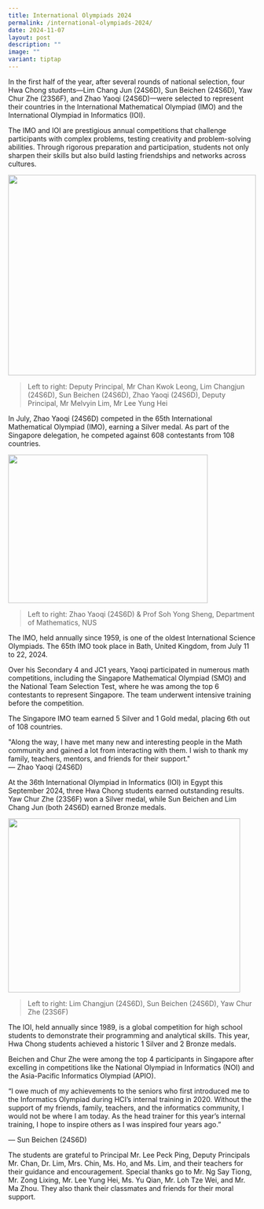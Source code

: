 ```yaml
---
title: International Olympiads 2024
permalink: /international-olympiads-2024/
date: 2024-11-07
layout: post
description: ""
image: ""
variant: tiptap
---
```

<p>In the first half of the year, after several rounds of national selection,
four Hwa Chong students—Lim Chang Jun (24S6D), Sun Beichen (24S6D), Yaw
Chur Zhe (23S6F), and Zhao Yaoqi (24S6D)—were selected to represent their
countries in the International Mathematical Olympiad (IMO) and the International
Olympiad in Informatics (IOI).</p>
<p>The IMO and IOI are prestigious annual competitions that challenge participants
with complex problems, testing creativity and problem-solving abilities.
Through rigorous preparation and participation, students not only sharpen
their skills but also build lasting friendships and networks across cultures.</p>
<p></p>
<div class="isomer-image-wrapper">
<img style="width: 100%;" height="408" width="471" src="https://lh7-rt.googleusercontent.com/docsz/AD_4nXc1vA34yrZmU6a7AlUsMg8GGbkICdutyQp1SYArVNxW_LflRUEyerToaUZTJJ-sQ2eULUoTAoNzMYgvf2v9vQ4iwGbcGl0xVy-NK-alkfyNp4EX0DgA-nRZIDPRSjMi5Sbtf11bXw?key=J8VCDSLs9M8iBFlcqBd-56tp">
</div>
<blockquote>
<p>Left to right: Deputy Principal, Mr Chan Kwok Leong, Lim Changjun (24S6D),
Sun Beichen (24S6D), Zhao Yaoqi (24S6D), Deputy Principal, Mr Melvyin Lim,
Mr Lee Yung Hei</p>
</blockquote>
<p></p>
<p>In July, Zhao Yaoqi (24S6D) competed in the 65th International Mathematical
Olympiad (IMO), earning a Silver medal. As part of the Singapore delegation,
he competed against 608 contestants from 108 countries.</p>
<div class="isomer-image-wrapper">
<img style="margin-left:0px;margin-top:0px;" height="302" width="406" src="https://lh7-rt.googleusercontent.com/docsz/AD_4nXefQEcMvvdXKwQzYH0_hxt9y2JXRVJKBWc_jNMbRMUzVCZNjSUk_kwZb3OAsKLqTgpR735ai75dPDlbcB2R57_lbGu1VGgRVBo45yYpAJDSmGqfopbdtpgU1k-kvzFVm5GKRGyckA?key=J8VCDSLs9M8iBFlcqBd-56tp">
</div>
<blockquote>
<p>Left to right: Zhao Yaoqi (24S6D) &amp; Prof Soh Yong Sheng, Department
of Mathematics, NUS</p>
</blockquote>
<p></p>
<p>The IMO, held annually since 1959, is one of the oldest International
Science Olympiads. The 65th IMO took place in Bath, United Kingdom, from
July 11 to 22, 2024.</p>
<p>Over his Secondary 4 and JC1 years, Yaoqi participated in numerous math
competitions, including the Singapore Mathematical Olympiad (SMO) and the
National Team Selection Test, where he was among the top 6 contestants
to represent Singapore. The team underwent intensive training before the
competition.</p>
<p>The Singapore IMO team earned 5 Silver and 1 Gold medal, placing 6th out
of 108 countries.</p>
<p>"Along the way, I have met many new and interesting people in the Math
community and gained a lot from interacting with them. I wish to thank
my family, teachers, mentors, and friends for their support."
<br>— Zhao Yaoqi (24S6D)</p>
<p>At the 36th International Olympiad in Informatics (IOI) in Egypt this
September 2024, three Hwa Chong students earned outstanding results. Yaw
Chur Zhe (23S6F) won a Silver medal, while Sun Beichen and Lim Chang Jun
(both 24S6D) earned Bronze medals.</p>
<div class="isomer-image-wrapper">
<img style="margin-left:0px;margin-top:0px;" height="354" width="472" src="https://lh7-rt.googleusercontent.com/docsz/AD_4nXffdIewUINzXq-oa8HShEWl7xJ0_lGClbcf6eque3RH194ny4211enOGFHMs-bZLrhY8ecc5SeHqsongzRdessExTg9LLd_8kF-SNutRWuKQiWSMnvexa5A5KUnYXoJcKuTx_DuDA?key=J8VCDSLs9M8iBFlcqBd-56tp">
</div>
<blockquote>
<p>Left to right: Lim Changjun (24S6D), Sun Beichen (24S6D), Yaw Chur Zhe
(23S6F)</p>
</blockquote>
<p></p>
<p>The IOI, held annually since 1989, is a global competition for high school
students to demonstrate their programming and analytical skills. This year,
Hwa Chong students achieved a historic 1 Silver and 2 Bronze medals.</p>
<p>Beichen and Chur Zhe were among the top 4 participants in Singapore after
excelling in competitions like the National Olympiad in Informatics (NOI)
and the Asia-Pacific Informatics Olympiad (APIO).</p>
<p>“I owe much of my achievements to the seniors who first introduced me
to the Informatics Olympiad during HCI’s internal training in 2020. Without
the support of my friends, family, teachers, and the informatics community,
I would not be where I am today. As the head trainer for this year’s internal
training, I hope to inspire others as I was inspired four years ago.”</p>
<p>— Sun Beichen (24S6D)</p>
<p></p>
<p>The students are grateful to Principal Mr. Lee Peck Ping, Deputy Principals
Mr. Chan, Dr. Lim, Mrs. Chin, Ms. Ho, and Ms. Lim, and their teachers for
their guidance and encouragement. Special thanks go to Mr. Ng Say Tiong,
Mr. Zong Lixing, Mr. Lee Yung Hei, Ms. Yu Qian, Mr. Loh Tze Wei, and Mr.
Ma Zhou. They also thank their classmates and friends for their moral support.</p>
<p>
<br>
</p>